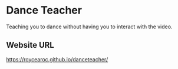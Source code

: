 # Dance Teacher
Teaching you to dance without having you to interact with the video.

## Website URL
https://roycearoc.github.io/danceteacher/
